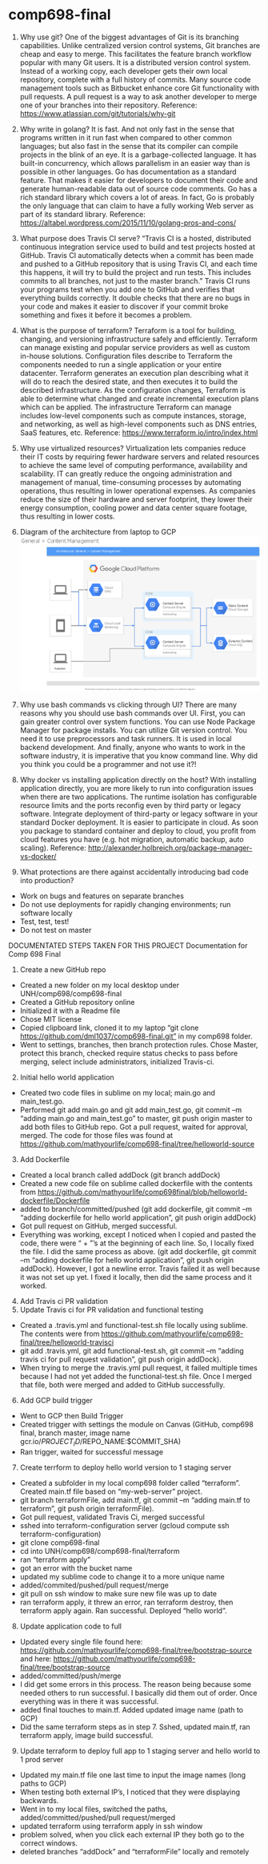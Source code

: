 # comp698-final
1) Why use git?
One of the biggest advantages of Git is its branching capabilities. Unlike centralized version control systems, Git branches are cheap and easy to merge. This facilitates the feature branch workflow popular with many Git users. It is a distributed version control system. Instead of a working copy, each developer gets their own local repository, complete with a full history of commits. Many source code management tools such as Bitbucket enhance core Git functionality with pull requests. A pull request is a way to ask another developer to merge one of your branches into their repository. 
Reference: https://www.atlassian.com/git/tutorials/why-git

2) Why write in golang? 
It is fast. And not only fast in the sense that programs written in it run fast when compared to other common languages; but also fast in the sense that its compiler can compile projects in the blink of an eye. It is a garbage-collected language. It has built-in concurrency, which allows parallelism in an easier way than is possible in other languages. Go has documentation as a standard feature. That makes it easier for developers to document their code and generate human-readable data out of source code comments. Go has a rich standard library which covers a lot of areas. In fact, Go is probably the only language that can claim to have a fully working Web server as part of its standard library.
Reference: https://altabel.wordpress.com/2015/11/10/golang-pros-and-cons/

3) What purpose does Travis CI serve?
“Travis CI is a hosted, distributed continuous integration service used to build and test projects hosted at GitHub. Travis CI automatically detects when a commit has been made and pushed to a GitHub repository that is using Travis CI, and each time this happens, it will try to build the project and run tests. This includes commits to all branches, not just to the master branch.” 
Travis CI runs your programs test when you add one to GitHub and verifies that everything builds correctly. It double checks that there are no bugs in your code and makes it easier to discover if your commit broke something and fixes it before it becomes a problem. 

4) What is the purpose of terraform?
Terraform is a tool for building, changing, and versioning infrastructure safely and efficiently. Terraform can manage existing and popular service providers as well as custom in-house solutions. Configuration files describe to Terraform the components needed to run a single application or your entire datacenter. Terraform generates an execution plan describing what it will do to reach the desired state, and then executes it to build the described infrastructure. As the configuration changes, Terraform is able to determine what changed and create incremental execution plans which can be applied. The infrastructure Terraform can manage includes low-level components such as compute instances, storage, and networking, as well as high-level components such as DNS entries, SaaS features, etc.
Reference: https://www.terraform.io/intro/index.html

5) Why use virtualized resources?
Virtualization lets companies reduce their IT costs by requiring fewer hardware servers and related resources to achieve the same level of computing performance, availability and scalability. IT can greatly reduce the ongoing administration and management of manual, time-consuming processes by automating operations, thus resulting in lower operational expenses. As companies reduce the size of their hardware and server footprint, they lower their energy consumption, cooling power and data center square footage, thus resulting in lower costs.

6) Diagram of the architecture from laptop to GCP
![Architecture image](/static/image.png)
 
7) Why use bash commands vs clicking through UI?
There are many reasons why you should use bash commands over UI. First, you can gain greater control over system functions. You can use Node Package Manager for package installs. You can utilize Git version control. You need it to use preprocessors and task runners. It is used in local backend development. And finally, anyone who wants to work in the software industry, it is imperative that you know command line. Why did you think you could be a programmer and not use it?!

8) Why docker vs installing application directly on the host?
With installing application directly, you are more likely to run into configuration issues when there are two applications. The runtime isolation has configurable resource limits and the ports reconfig even by third party or legacy software. Integrate deployment of third-party or legacy software in your standard Docker deployment. It is easier to participate in cloud. As soon you package to standard container and deploy to cloud, you profit from cloud features you have (e.g. hot migration, automatic backup, auto scaling).
Reference: http://alexander.holbreich.org/package-manager-vs-docker/

9) What protections are there against accidentally introducing bad code into production?
* Work on bugs and features on separate branches
* Do not use deployments for rapidly changing environments; run software locally
* Test, test, test!
* Do not test on master

DOCUMENTATED STEPS TAKEN FOR THIS PROJECT
Documentation for Comp 698 Final
1) Create a new GitHub repo
* Created a new folder on my local desktop under UNH/comp698/comp698-final
* Created a GitHub repository online
* Initialized it with a Readme file
* Chose MIT license 
* Copied clipboard link, cloned it to my laptop “git clone https://github.com/dml1037/comp698-final.git” in my comp698 folder.
* Went to settings, branches, then branch protection rules. Chose Master, protect this branch, checked require status checks to pass before merging, select include administrators, initialized Travis-ci.

2) Initial hello world application
* Created two code files in sublime on my local; main.go and main_test.go.
* Performed git add main.go and git add main_test.go, git commit –m “adding main.go and main_test.go” to master, git push origin master to add both files to GitHub repo. Got a pull request, waited for approval, merged. The code for those files was found at https://github.com/mathyourlife/comp698-final/tree/helloworld-source

3) Add Dockerfile
* Created a local branch called addDock (git branch addDock)
* Created a new code file on sublime called dockerfile with the contents from   https://github.com/mathyourlife/comp698final/blob/helloworld-dockerfile/Dockerfile
* added to branch/committed/pushed (git add dockerfile, git commit –m “adding dockerfile for hello world application”, git push origin addDock)
* Got pull request on GitHub, merged successful.
* Everything was working, except I noticed when I copied and pasted the code, there were “ + ”’s at the beginning of each line. So, I locally fixed the file. I did the same process as above. (git add dockerfile, git commit –m “adding dockerfile for hello world application”, git push origin addDock). However, I got a newline error. Travis failed it as well because it was not set up yet. I fixed it locally, then did the same process and it worked.

4) Add Travis ci PR validation
5) Update Travis ci for PR validation and functional testing
* Created a .travis.yml and functional-test.sh file locally using sublime. The contents were from https://github.com/mathyourlife/comp698-final/tree/helloworld-travisci
* git add .travis.yml, git add functional-test.sh, git commit –m “adding travis ci for pull request validation”, git push origin addDock).
* When trying to merge the .travis.yml pull request, it failed multiple times because I had not yet added the functional-test.sh file. Once I merged that file, both were merged and added to GitHub successfully.

6) Add GCP build trigger
* Went to GCP then Build Trigger
* Created trigger with settings the module on Canvas (GitHub, comp698 final, branch master, image name gcr.io/$PROJECT_ID/$REPO_NAME:$COMMIT_SHA)
* Ran trigger, waited for successful message

7) Create terrform to deploy hello world version to 1 staging server
* Created a subfolder in my local comp698 folder called “terraform”. Created main.tf file based on “my-web-server” project.
* git branch terraformFile, add main.tf, git commit –m “adding main.tf to terraform”, git push origin terraformFile).
* Got pull request, validated Travis Ci, merged successful
* sshed into terraform-configuration server (gcloud compute ssh terraform-configuration) 
* git clone comp698-final 
* cd into UNH/comp698/comp698-final/terraform
* ran “terraform apply”
* got an error with the bucket name
* updated my sublime code to change it to a more unique name
* added/commited/pushed/pull request/merge
* git pull on ssh window to make sure new file was up to date
* ran terraform apply, it threw an error, ran terraform destroy, then terraform apply again. Ran successful. Deployed “hello world”.

8) Update application code to full
* Updated every single file found here: https://github.com/mathyourlife/comp698-final/tree/bootstrap-source and here: https://github.com/mathyourlife/comp698-final/tree/bootstrap-source
* added/committed/push/merge
* I did get some errors in this process. The reason being because some needed others to run successful. I basically did them out of order. Once everything was in there it was successful.
* added final touches to main.tf. Added updated image name (path to GCP)
* Did the same terraform steps as in step 7. Sshed, updated main.tf, ran terraform apply, image build successful.

9) Update terraform to deploy full app to 1 staging server and hello world to 1 prod server
* Updated my main.tf file one last time to input the image names (long paths to GCP)
* When testing both external IP’s, I noticed that they were displaying backwards.
* Went in to my local files, switched the paths, added/committed/pushed/pull request/merged
* updated terraform using terraform apply in ssh window
* problem solved, when you click each external IP they both go to the correct windows.
* deleted branches “addDock” and “terraformFile” locally and remotely



